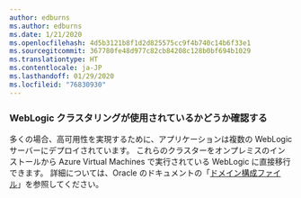 ```yaml
---
author: edburns
ms.author: edburns
ms.date: 1/21/2020
ms.openlocfilehash: 4d5b3121b8f1d2d825575cc9f4b740c14b6f33e1
ms.sourcegitcommit: 367780fe48d977c82cb84208c128b0bf694b1029
ms.translationtype: HT
ms.contentlocale: ja-JP
ms.lasthandoff: 01/29/2020
ms.locfileid: "76830930"
---
```

### <a name="determine-whether-weblogic-clustering-is-used"></a>WebLogic クラスタリングが使用されているかどうか確認する

多くの場合、高可用性を実現するために、アプリケーションは複数の WebLogic サーバーにデプロイされています。 これらのクラスターをオンプレミスのインストールから Azure Virtual Machines で実行されている WebLogic に直接移行できます。 詳細については、Oracle のドキュメントの「[ドメイン構成ファイル](https://docs.oracle.com/middleware/12213/wls/DOMCF/config_files.htm#DOMCF127)」を参照してください。
